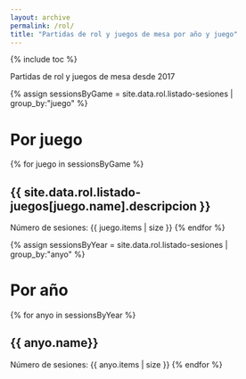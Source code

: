 ```yaml
---
layout: archive
permalink: /rol/
title: "Partidas de rol y juegos de mesa por año y juego"
---
```

{% include toc %}

Partidas de rol y juegos de mesa desde 2017

{% assign sessionsByGame = site.data.rol.listado-sesiones | group_by:"juego" %}
# Por juego
{% for juego in sessionsByGame %}
## {{ site.data.rol.listado-juegos[juego.name].descripcion }}
Número de sesiones: {{ juego.items | size }}
{% endfor %}

{% assign sessionsByYear = site.data.rol.listado-sesiones | group_by:"anyo" %}
# Por año
{% for anyo in sessionsByYear %}
## {{ anyo.name}}
Número de sesiones: {{ anyo.items | size }}
{% endfor %}